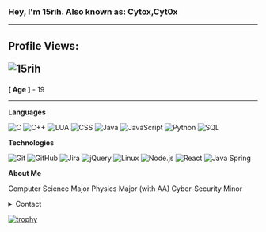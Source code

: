 ### Hey, I'm 15rih. Also known as: Cytox,Cyt0x

------------------------------------------------------------------------------------------

## Profile Views: <p align="left"> <img src="https://komarev.com/ghpvc/?username=15rih&label=Profile%20views&color=0e75b6&style=flat" alt="15rih" /> </p>

**[ Age ]** - 19

------------------------------------------------------------------------------------------

**Languages**

![C](https://img.shields.io/badge/-C-000000?style=flat&logo=C)
![C++](https://img.shields.io/badge/-C++-000000?style=flat&logo=C%2B%2B&logoColor=00599C)
![LUA](https://img.shields.io/badge/-Lua-000000?style=flat&logo=L%2B%2B&logoColor=00599C)
![CSS](https://img.shields.io/badge/-CSS-000000?style=flat&logo=CSS)
![Java](https://img.shields.io/badge/-Java-000000?style=flat&logo=Java&logoColor=007396)
![JavaScript](https://img.shields.io/badge/-JavaScript-000000?style=flat&logo=javascript)
![Python](https://img.shields.io/badge/-Python-000000?style=flat&logo=python)
![SQL](https://img.shields.io/badge/-SQL-000000?style=flat&logo=MySQL)

**Technologies**

![Git](https://img.shields.io/badge/-Git-000000?style=flat&logo=git&logoColor=F05032)
![GitHub](https://img.shields.io/badge/-GitHub-000000?style=flat&logo=github&logoColor=FFFFFF)
![Jira](https://img.shields.io/badge/-Jira-000000?style=flat&logo=jira-software&logoColor=white&logoColor=0052CC)
![jQuery](https://img.shields.io/badge/-jQuery-000000?style=flat&logo=jQuery&logoColor=0769AD)
![Linux](https://img.shields.io/badge/-Linux-000000?style=flat&logo=linux&logoColor=FCC624)
![Node.js](https://img.shields.io/badge/-Node.js-000000?style=flat&logo=node.js&logoColor=339933)
![React](https://img.shields.io/badge/-React-000000?style=flat&logo=React&logoColor=61DAFB)
![Java Spring](https://img.shields.io/badge/-Spring-000000?style=flat&logo=spring&logoColor=6DB33F)

**About Me** 

Computer Science Major
Physics Major (with AA)
Cyber-Security Minor

<details>
      <summary>Contact</summary>
  <p align=center>
    <a href="https://twitter.com/Rih_Family">Twitter</a>
</details>

[![trophy](https://github-profile-trophy.vercel.app/?username=15rih)](https://github.com/ryo-ma/github-profile-trophy)
